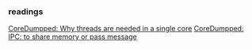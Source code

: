 
### readings
[CoreDumpped: Why threads are needed in a single core](https://youtu.be/M9HHWFp84f0?si=S0Qjc1RrJvPo5smx)
[CoreDumpped: IPC: to share memory or pass message](https://youtu.be/Y2mDwW2pMv4?si=1jz4fH_BlJnluKER)
